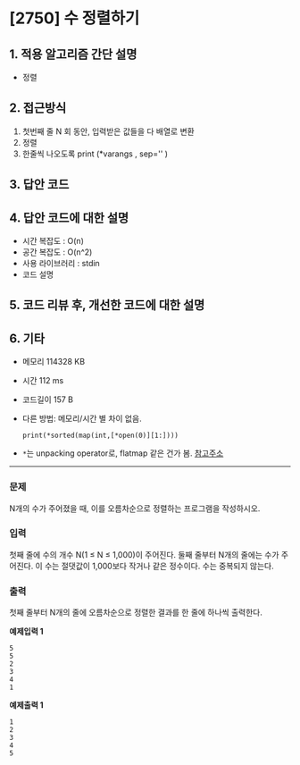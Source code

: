 # [2750] 수 정렬하기

## 1. 적용 알고리즘 간단 설명
- 정렬

## 2. 접근방식
1. 첫번째 줄 N 회 동안, 입력받은 값들을 다 배열로 변환
2. 정렬
3. 한줄씩 나오도록 print (*varangs , sep='' )

## 3. 답안 코드

## 4. 답안 코드에 대한 설명
- 시간 복잡도 : O(n)
- 공간 복잡도 : O(n^2)
- 사용 라이브러리 : stdin
- 코드 설명 

## 5. 코드 리뷰 후, 개선한 코드에 대한 설명

## 6. 기타
- 메모리 114328 KB
- 시간 112 ms
- 코드길이 157 B  
- 다른 방법: 메모리/시간 별 차이 없음.
  ```
  print(*sorted(map(int,[*open(0)][1:])))
  ```

- `*`는 unpacking operator로, flatmap 같은 건가 봄. [참고주소](https://earthteacher.tistory.com/111#gsc.tab=0)


----
### 문제
N개의 수가 주어졌을 때, 이를 오름차순으로 정렬하는 프로그램을 작성하시오.

### 입력
첫째 줄에 수의 개수 N(1 ≤ N ≤ 1,000)이 주어진다. 둘째 줄부터 N개의 줄에는 수가 주어진다. 이 수는 절댓값이 1,000보다 작거나 같은 정수이다. 수는 중복되지 않는다.

### 출력
첫째 줄부터 N개의 줄에 오름차순으로 정렬한 결과를 한 줄에 하나씩 출력한다.

**예제입력 1**
```
5
5
2
3
4
1
```

**예제출력 1**
```
1
2
3
4
5
```
